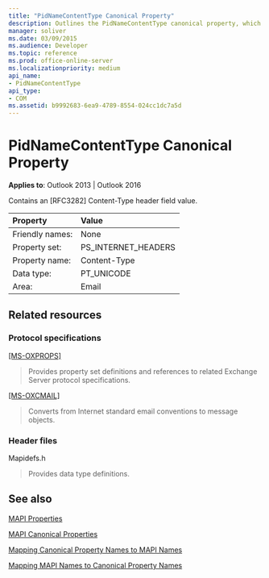 ```yaml
---
title: "PidNameContentType Canonical Property"
description: Outlines the PidNameContentType canonical property, which contains an [RFC3282] Content-Type header field value.
manager: soliver
ms.date: 03/09/2015
ms.audience: Developer
ms.topic: reference
ms.prod: office-online-server
ms.localizationpriority: medium
api_name:
- PidNameContentType
api_type:
- COM
ms.assetid: b9992683-6ea9-4789-8554-024cc1dc7a5d
---
```


# PidNameContentType Canonical Property

  
  
**Applies to**: Outlook 2013 | Outlook 2016 
  
Contains an [RFC3282] Content-Type header field value.
  
|Property |Value |
|:-----|:-----|
|Friendly names:  <br/> |None  <br/> |
|Property set:  <br/> |PS_INTERNET_HEADERS  <br/> |
|Property name:  <br/> |Content-Type  <br/> |
|Data type:  <br/> |PT_UNICODE  <br/> |
|Area:  <br/> |Email  <br/> |
   
## Related resources

### Protocol specifications

[[MS-OXPROPS]](https://msdn.microsoft.com/library/f6ab1613-aefe-447d-a49c-18217230b148%28Office.15%29.aspx)
  
> Provides property set definitions and references to related Exchange Server protocol specifications.
    
[[MS-OXCMAIL]](https://msdn.microsoft.com/library/b60d48db-183f-4bf5-a908-f584e62cb2d4%28Office.15%29.aspx)
  
> Converts from Internet standard email conventions to message objects.
    
### Header files

Mapidefs.h
  
> Provides data type definitions.
    
## See also



[MAPI Properties](mapi-properties.md)
  
[MAPI Canonical Properties](mapi-canonical-properties.md)
  
[Mapping Canonical Property Names to MAPI Names](mapping-canonical-property-names-to-mapi-names.md)
  
[Mapping MAPI Names to Canonical Property Names](mapping-mapi-names-to-canonical-property-names.md)


